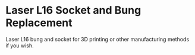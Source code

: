 # Laser L16 Socket and Bung Replacement

Laser L16 bung and socket for 3D printing or other manufacturing methods if you wish.

